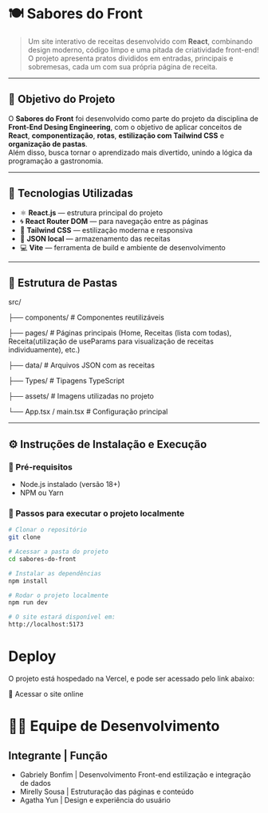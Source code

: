 # 🍽️ Sabores do Front

> Um site interativo de receitas desenvolvido com **React**, combinando design moderno, código limpo e uma pitada de criatividade front-end!  
> O projeto apresenta pratos divididos em entradas, principais e sobremesas, cada um com sua própria página de receita.

---

## 🎯 Objetivo do Projeto

O **Sabores do Front** foi desenvolvido como parte do projeto da disciplina de **Front-End Desing Engineering**, com o objetivo de aplicar conceitos de **React**, **componentização**, **rotas**, **estilização com Tailwind CSS** e **organização de pastas**.  
Além disso, busca tornar o aprendizado mais divertido, unindo a lógica da programação a gastronomia.

---

## 🧩 Tecnologias Utilizadas

- ⚛️ **React.js** — estrutura principal do projeto  
- 🌀 **React Router DOM** — para navegação entre as páginas  
- 🎨 **Tailwind CSS** — estilização moderna e responsiva  
- 📁 **JSON local** — armazenamento das receitas  
- 💻 **Vite** — ferramenta de build e ambiente de desenvolvimento  

---

## 🧠 Estrutura de Pastas

src/

├── components/ # Componentes reutilizáveis

├── pages/ # Páginas principais (Home, Receitas (lista com todas), 
Receita(utilização de useParams para visualização de receitas individuamente), etc.)

├── data/ # Arquivos JSON com as receitas

├── Types/ # Tipagens TypeScript

├── assets/ # Imagens utilizadas no projeto

└── App.tsx / main.tsx # Configuração principal


---

## ⚙️ Instruções de Instalação e Execução

### 🔹 Pré-requisitos
- Node.js instalado (versão 18+)
- NPM ou Yarn

### 🔹 Passos para executar o projeto localmente

```bash
# Clonar o repositório
git clone 

# Acessar a pasta do projeto
cd sabores-do-front

# Instalar as dependências
npm install

# Rodar o projeto localmente
npm run dev

# O site estará disponível em:
http://localhost:5173

```

# Deploy

O projeto está hospedado na Vercel, e pode ser acessado pelo link abaixo:

🔗 Acessar o site online

# 👩‍💻 Equipe de Desenvolvimento
## Integrante	      |  Função
- Gabriely Bonfim	  |  Desenvolvimento Front-end estilização e integração de dados
- Mirelly Sousa	    |  Estruturação das páginas e conteúdo
- Agatha Yun        |  Design e experiência do usuário